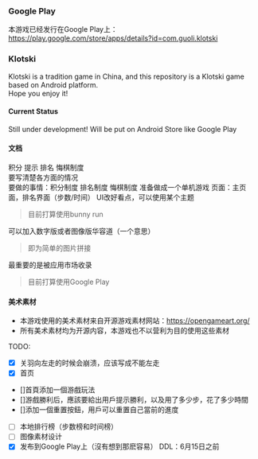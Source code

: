 ### Google Play
本游戏已经发行在Google Play上：https://play.google.com/store/apps/details?id=com.guoli.klotski

### Klotski
Klotski is a tradition game in China, and this repository is a Klotski game based on Android platform.  
Hope you enjoy it!

#### Current Status
Still under development! Will be put on Android Store like Google Play

#### 文档
积分 提示 排名 悔棋制度  
要写清楚各方面的情况  
要做的事情：积分制度 排名制度 悔棋制度 准备做成一个单机游戏
页面：主页面，排名界面（步数/时间）
UI改好看点，可以使用某个主题
> 目前打算使用bunny run

可以加入数字版或者图像版华容道（一个意思）

> 即为简单的图片拼接

最重要的是被应用市场收录

> 目前打算使用Google Play

#### 美术素材
- 本游戏使用的美术素材来自开源游戏素材网站：https://opengameart.org/
- 所有美术素材均为开源内容，本游戏也不以营利为目的使用这些素材

TODO:
- [x] 关羽向左走的时候会崩溃，应该写成不能左走
- [x] 首页
- []首頁添加一個游戲玩法
- []游戲勝利后，應該要給出用戶提示勝利，以及用了多少步，花了多少時間
- []添加一個重置按鈕，用戶可以重置自己當前的進度
- [ ] 本地排行榜（步数榜和时间榜）
- [ ]  图像素材设计
- [x] 发布到Google Play上（沒有想到那麽容易）
DDL：6月15日之前
